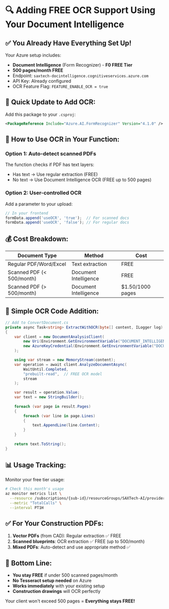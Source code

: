 # 🔍 Adding FREE OCR Support Using Your Document Intelligence

## ✅ **You Already Have Everything Set Up!**

Your Azure setup includes:
- **Document Intelligence** (Form Recognizer) - **F0 FREE Tier**
- **500 pages/month FREE**
- Endpoint: `saxtech-docintelligence.cognitiveservices.azure.com`
- API Key: Already configured
- OCR Feature Flag: `FEATURE_ENABLE_OCR = true`

## 📝 **Quick Update to Add OCR:**

Add this package to your `.csproj`:
```xml
<PackageReference Include="Azure.AI.FormRecognizer" Version="4.1.0" />
```

## 🎯 **How to Use OCR in Your Function:**

### **Option 1: Auto-detect scanned PDFs**
The function checks if PDF has text layers:
- Has text → Use regular extraction (FREE)
- No text → Use Document Intelligence OCR (FREE up to 500 pages)

### **Option 2: User-controlled OCR**
Add a parameter to your upload:
```javascript
// In your frontend
formData.append('useOCR', 'true');  // For scanned docs
formData.append('useOCR', 'false'); // For regular docs
```

## 💰 **Cost Breakdown:**

| Document Type | Method | Cost |
|--------------|---------|------|
| Regular PDF/Word/Excel | Text extraction | FREE |
| Scanned PDF (< 500/month) | Document Intelligence | FREE |
| Scanned PDF (> 500/month) | Document Intelligence | $1.50/1000 pages |

## 🚀 **Simple OCR Code Addition:**

```csharp
// Add to ConvertDocument.cs
private async Task<string> ExtractWithOCR(byte[] content, ILogger log)
{
    var client = new DocumentAnalysisClient(
        new Uri(Environment.GetEnvironmentVariable("DOCUMENT_INTELLIGENCE_ENDPOINT")),
        new AzureKeyCredential(Environment.GetEnvironmentVariable("DOCUMENT_INTELLIGENCE_KEY"))
    );

    using var stream = new MemoryStream(content);
    var operation = await client.AnalyzeDocumentAsync(
        WaitUntil.Completed,
        "prebuilt-read",  // FREE OCR model
        stream
    );

    var result = operation.Value;
    var text = new StringBuilder();
    
    foreach (var page in result.Pages)
    {
        foreach (var line in page.Lines)
        {
            text.AppendLine(line.Content);
        }
    }
    
    return text.ToString();
}
```

## 📊 **Usage Tracking:**

Monitor your free tier usage:
```bash
# Check this month's usage
az monitor metrics list \
  --resource /subscriptions/{sub-id}/resourceGroups/SAXTech-AI/providers/Microsoft.CognitiveServices/accounts/SAXTech-DocIntelligence \
  --metric "TotalCalls" \
  --interval PT1H
```

## ✅ **For Your Construction PDFs:**

1. **Vector PDFs** (from CAD): Regular extraction ✅ FREE
2. **Scanned blueprints**: OCR extraction ✅ FREE (up to 500/month)
3. **Mixed PDFs**: Auto-detect and use appropriate method ✅

## 🎯 **Bottom Line:**

- **You stay FREE** if under 500 scanned pages/month
- **No Tesseract setup needed** on Azure
- **Works immediately** with your existing setup
- **Construction drawings** will OCR perfectly

Your client won't exceed 500 pages = **Everything stays FREE!**
